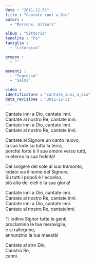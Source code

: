 ```yaml
---
date : "2011-12-31"
title : "Cantate inni a Dio"
autori : 
  - "Morrone, Altieri"

album : "Vittoria"
tonalita : "Fa"
famiglia : 
  - "Liturgica"

gruppo : 
  - ""

momenti : 
  - "Ingresso"
  - "Salmi"

video : 
identificatore : "cantate_inni_a_dio"
data_revisione : "2011-12-31"
---
```

  
  
  
  
  
  
  
  
  
  
Cantate inni a Dio, cantate inni.    
Cantate al nostro Re, cantate inni.  
Cantate inni a Dio, cantate inni.    
Cantate al nostro Re, cantate inni.  
  
  
  
Cantate al Signore un canto nuovo,  
la sua lode su tutta la terra,  
perché forte è il suo amore verso tutti,  
in  eterno la sua fedeltà!     
  
  
  
  
Dal sorgere del sole al suo tramonto,  
lodato sia il nome del Signore.  
Su tutti i popoli è l'eccelso,  
più alta dei cieli è la sua gloria!  
  
  
  
  
  
       
      
      
  
  
  
  
Cantate inni a Dio, cantate inni.    
Cantate al nostro Re, cantate inni.  
Cantate inni a Dio, cantate inni.   
Cantate al nostro Re, cantateinni.  
  
  
  
Ti lodino Signor tutte le genti,  
proclamino le tue meraviglie,  
e si rallegrino,      
annunzino la tua maestà!      
  
  
  
Cantate al stro Dio,  
Canstro Re,  
canni.  
  
  
  
  
  
